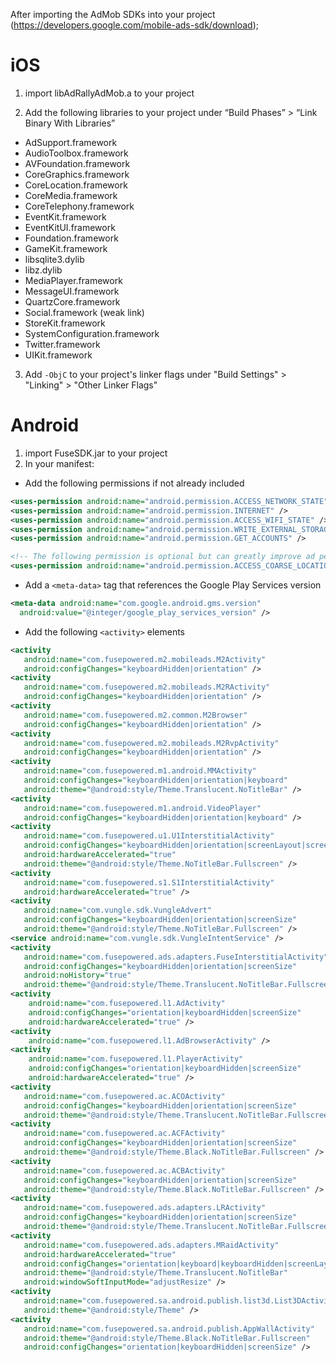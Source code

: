 After importing the AdMob SDKs into your project (https://developers.google.com/mobile-ads-sdk/download);

# iOS

1. import libAdRallyAdMob.a to your project

2. Add the following libraries to your project under “Build Phases” > “Link Binary With Libraries”
  * AdSupport.framework
  * AudioToolbox.framework
  * AVFoundation.framework
  * CoreGraphics.framework
  * CoreLocation.framework
  * CoreMedia.framework
  * CoreTelephony.framework
  * EventKit.framework
  * EventKitUI.framework
  * Foundation.framework
  * GameKit.framework
  * libsqlite3.dylib
  * libz.dylib
  * MediaPlayer.framework
  * MessageUI.framework
  * QuartzCore.framework
  * Social.framework (weak link)
  * StoreKit.framework
  * SystemConfiguration.framework
  * Twitter.framework
  * UIKit.framework

3. Add ```-ObjC``` to your project's linker flags under "Build Settings" > "Linking" > "Other Linker Flags"


# Android

1. import FuseSDK.jar to your project
2. In your manifest:

* Add the following permissions if not already included
```xml
<uses-permission android:name="android.permission.ACCESS_NETWORK_STATE" />
<uses-permission android:name="android.permission.INTERNET" />
<uses-permission android:name="android.permission.ACCESS_WIFI_STATE" />
<uses-permission android:name="android.permission.WRITE_EXTERNAL_STORAGE" />
<uses-permission android:name="android.permission.GET_ACCOUNTS" />

<!-- The following permission is optional but can greatly improve ad performance. -->
<uses-permission android:name="android.permission.ACCESS_COARSE_LOCATION" />
```
* Add a ```<meta-data>``` tag that references the Google Play Services version
```xml
<meta-data android:name="com.google.android.gms.version"
  android:value="@integer/google_play_services_version" />
```
* Add the following ```<activity>``` elements
```xml
<activity
   android:name="com.fusepowered.m2.mobileads.M2Activity"
   android:configChanges="keyboardHidden|orientation" />
<activity
   android:name="com.fusepowered.m2.mobileads.M2RActivity"
   android:configChanges="keyboardHidden|orientation" />
<activity
   android:name="com.fusepowered.m2.common.M2Browser"
   android:configChanges="keyboardHidden|orientation" />
<activity
   android:name="com.fusepowered.m2.mobileads.M2RvpActivity"
   android:configChanges="keyboardHidden|orientation" />
<activity
   android:name="com.fusepowered.m1.android.MMActivity"
   android:configChanges="keyboardHidden|orientation|keyboard"
   android:theme="@android:style/Theme.Translucent.NoTitleBar" />
<activity
   android:name="com.fusepowered.m1.android.VideoPlayer"
   android:configChanges="keyboardHidden|orientation|keyboard" />
<activity
   android:name="com.fusepowered.u1.U1InterstitialActivity"
   android:configChanges="keyboardHidden|orientation|screenLayout|screenSize|smallestScreenSize"
   android:hardwareAccelerated="true"
   android:theme="@android:style/Theme.NoTitleBar.Fullscreen" />
<activity
   android:name="com.fusepowered.s1.S1InterstitialActivity"
   android:hardwareAccelerated="true" />
<activity
   android:name="com.vungle.sdk.VungleAdvert"
   android:configChanges="keyboardHidden|orientation|screenSize"
   android:theme="@android:style/Theme.NoTitleBar.Fullscreen" />
<service android:name="com.vungle.sdk.VungleIntentService" />
<activity
   android:name="com.fusepowered.ads.adapters.FuseInterstitialActivity"
   android:configChanges="keyboardHidden|orientation|screenSize"
   android:noHistory="true"
   android:theme="@android:style/Theme.Translucent.NoTitleBar.Fullscreen" />
<activity
    android:name="com.fusepowered.l1.AdActivity"
    android:configChanges="orientation|keyboardHidden|screenSize"
    android:hardwareAccelerated="true" />
<activity
    android:name="com.fusepowered.l1.AdBrowserActivity" />
<activity
    android:name="com.fusepowered.l1.PlayerActivity"
    android:configChanges="orientation|keyboardHidden|screenSize"
    android:hardwareAccelerated="true" />
<activity
   android:name="com.fusepowered.ac.ACOActivity"
   android:configChanges="keyboardHidden|orientation|screenSize"
   android:theme="@android:style/Theme.Translucent.NoTitleBar.Fullscreen" />
<activity
   android:name="com.fusepowered.ac.ACFActivity"
   android:configChanges="keyboardHidden|orientation|screenSize"
   android:theme="@android:style/Theme.Black.NoTitleBar.Fullscreen" />
<activity
   android:name="com.fusepowered.ac.ACBActivity"
   android:configChanges="keyboardHidden|orientation|screenSize"
   android:theme="@android:style/Theme.Black.NoTitleBar.Fullscreen" />
<activity
   android:name="com.fusepowered.ads.adapters.LRActivity"
   android:configChanges="keyboardHidden|orientation|screenSize"
   android:theme="@android:style/Theme.Translucent.NoTitleBar.Fullscreen" />
<activity
   android:name="com.fusepowered.ads.adapters.MRaidActivity"
   android:hardwareAccelerated="true"
   android:configChanges="orientation|keyboard|keyboardHidden|screenLayout|screenSize"
   android:theme="@android:style/Theme.Translucent.NoTitleBar"
   android:windowSoftInputMode="adjustResize" />
<activity
   android:name="com.fusepowered.sa.android.publish.list3d.List3DActivity"
   android:theme="@android:style/Theme" />
<activity
   android:name="com.fusepowered.sa.android.publish.AppWallActivity"
   android:theme="@android:style/Theme.Black.NoTitleBar.Fullscreen"
   android:configChanges="orientation|keyboardHidden|screenSize" />
```
